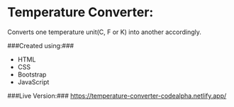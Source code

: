 # Temperature Converter: #
Converts one temperature unit(C, F or K) into another accordingly.

###Created using:###

- HTML
- CSS
- Bootstrap
- JavaScript

###Live Version:### 
https://temperature-converter-codealpha.netlify.app/
